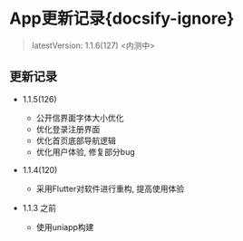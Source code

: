 # App更新记录{docsify-ignore}

> latestVersion: 1.1.6(127)  <内测中>

## 更新记录

- 1.1.5(126)
  - 公开信界面字体大小优化
  - 优化登录注册界面
  - 优化首页底部导航逻辑
  - 优化用户体验, 修复部分bug

- 1.1.4(120)
  - 采用Flutter对软件进行重构, 提高使用体验

- 1.1.3 之前
  - 使用uniapp构建 

